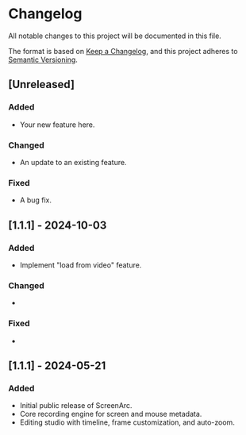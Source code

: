 # Changelog

All notable changes to this project will be documented in this file.

The format is based on [Keep a Changelog](https://keepachangelog.com/en/1.0.0/),
and this project adheres to [Semantic Versioning](https://semver.org/spec/v2.0.0.html).

## [Unreleased]

### Added
- Your new feature here.

### Changed
- An update to an existing feature.

### Fixed
- A bug fix.

## [1.1.1] - 2024-10-03

### Added
- Implement "load from video" feature.

### Changed
- 

### Fixed
- 

## [1.1.1] - 2024-05-21

### Added
- Initial public release of ScreenArc.
- Core recording engine for screen and mouse metadata.
- Editing studio with timeline, frame customization, and auto-zoom.
